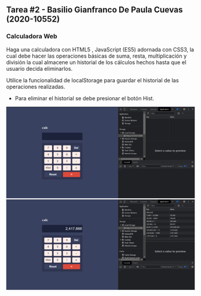 ## Tarea #2 - Basilio Gianfranco De Paula Cuevas (2020-10552)

### Calculadora Web 

Haga una calculadora con HTML5 , JavaScript (ES5) adornada con CSS3, la cual debe hacer las operaciones básicas de suma, resta, multiplicación y división la cual almacene un historial de los cálculos hechos hasta que el usuario decida eliminarlos.

Utilice la funcionalidad de localStorage para guardar el historial de las operaciones
realizadas.

- Para eliminar el historial se debe presionar el botón Hist.

![Calculadora](CalculadoraVacia.png)
![Calculos - Historial](Calculadora.png)
